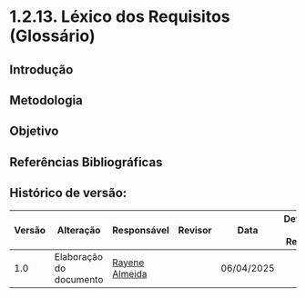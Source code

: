 # 1.2.13. Léxico dos Requisitos (Glossário)

## Introdução 
 
## Metodologia

## Objetivo 

## Referências Bibliográficas

## Histórico de versão:

| Versão | Alteração                  | Responsável     | Revisor | Data       | Detalhes da Revisão |
| -      | -                          | -               | -       | -          | -                   |
| 1.0    | Elaboração do documento | [Rayene Almeida](https://github.com/rayenealmeida)| | 06/04/2025 | |
